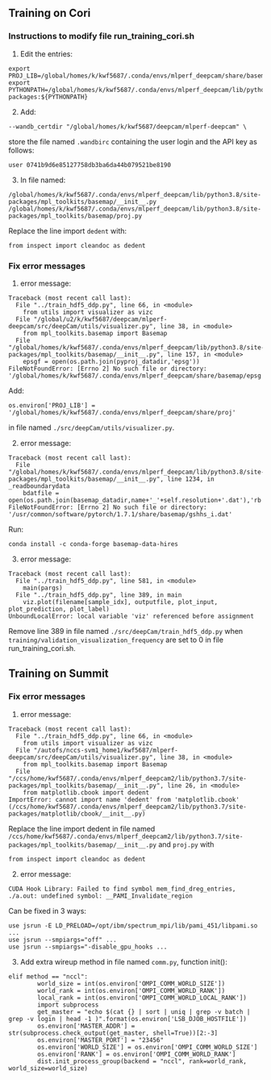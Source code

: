 ## Training on Cori
### Instructions to modify file run_training_cori.sh
1. Edit the entries:
```
export PROJ_LIB=/global/homes/k/kwf5687/.conda/envs/mlperf_deepcam/share/basemap
export PYTHONPATH=/global/homes/k/kwf5687/.conda/envs/mlperf_deepcam/lib/python3.8/site-packages:${PYTHONPATH}
```
2. Add:
```
--wandb_certdir "/global/homes/k/kwf5687/deepcam/mlperf-deepcam" \
```
store the file named `.wandbirc` containing the user login and the API key as follows:

```
user 0741b9d6e85127758db3ba6da44b079521be8190
```
3. In file named:
```
/global/homes/k/kwf5687/.conda/envs/mlperf_deepcam/lib/python3.8/site-packages/mpl_toolkits/basemap/__init__.py
/global/homes/k/kwf5687/.conda/envs/mlperf_deepcam/lib/python3.8/site-packages/mpl_toolkits/basemap/proj.py
```
Replace the line import `dedent` with:
```
from inspect import cleandoc as dedent
```

### Fix error messages
1. error message:
```
Traceback (most recent call last):
  File "../train_hdf5_ddp.py", line 66, in <module>
    from utils import visualizer as vizc
  File "/global/u2/k/kwf5687/deepcam/mlperf-deepcam/src/deepCam/utils/visualizer.py", line 38, in <module>
    from mpl_toolkits.basemap import Basemap
  File "/global/homes/k/kwf5687/.conda/envs/mlperf_deepcam/lib/python3.8/site-packages/mpl_toolkits/basemap/__init__.py", line 157, in <module>
    epsgf = open(os.path.join(pyproj_datadir,'epsg'))
FileNotFoundError: [Errno 2] No such file or directory: '/global/homes/k/kwf5687/.conda/envs/mlperf_deepcam/share/basemap/epsg'
```
Add:
```
os.environ['PROJ_LIB'] = '/global/homes/k/kwf5687/.conda/envs/mlperf_deepcam/share/proj'
```
in file named `./src/deepCam/utils/visualizer.py`.

2. error message:
```
Traceback (most recent call last):
  File "/global/homes/k/kwf5687/.conda/envs/mlperf_deepcam/lib/python3.8/site-packages/mpl_toolkits/basemap/__init__.py", line 1234, in _readboundarydata
    bdatfile = open(os.path.join(basemap_datadir,name+'_'+self.resolution+'.dat'),'rb')
FileNotFoundError: [Errno 2] No such file or directory: '/usr/common/software/pytorch/1.7.1/share/basemap/gshhs_i.dat'
```
Run:
```
conda install -c conda-forge basemap-data-hires 
```

3. error message:
```
Traceback (most recent call last):
  File "../train_hdf5_ddp.py", line 581, in <module>
    main(pargs)
  File "../train_hdf5_ddp.py", line 389, in main
    viz.plot(filename[sample_idx], outputfile, plot_input, plot_prediction, plot_label)
UnboundLocalError: local variable 'viz' referenced before assignment
```
Remove line 389 in file named `./src/deepCam/train_hdf5_ddp.py` when `training/validation_visualization_frequency` are set to 0 in file run_training_cori.sh.

## Training on Summit
### Fix error messages
1. error message:
```
Traceback (most recent call last):
  File "../train_hdf5_ddp.py", line 66, in <module>
    from utils import visualizer as vizc
  File "/autofs/nccs-svm1_home1/kwf5687/mlperf-deepcam/src/deepCam/utils/visualizer.py", line 38, in <module>
    from mpl_toolkits.basemap import Basemap
  File "/ccs/home/kwf5687/.conda/envs/mlperf_deepcam2/lib/python3.7/site-packages/mpl_toolkits/basemap/__init__.py", line 26, in <module>
    from matplotlib.cbook import dedent
ImportError: cannot import name 'dedent' from 'matplotlib.cbook' (/ccs/home/kwf5687/.conda/envs/mlperf_deepcam2/lib/python3.7/site-packages/matplotlib/cbook/__init__.py)
```
Replace the line import dedent in file named `/ccs/home/kwf5687/.conda/envs/mlperf_deepcam2/lib/python3.7/site-packages/mpl_toolkits/basemap/__init__.py` and `proj.py` with 
```
from inspect import cleandoc as dedent
```

2. error message:
```
CUDA Hook Library: Failed to find symbol mem_find_dreg_entries, ./a.out: undefined symbol: __PAMI_Invalidate_region
```
Can be fixed in 3 ways:
```
use jsrun -E LD_PRELOAD=/opt/ibm/spectrum_mpi/lib/pami_451/libpami.so ...
use jsrun --smpiargs="off" ...
use jsrun --smpiargs="-disable_gpu_hooks ...
```

3. Add extra wireup method in file named `comm.py`, function init():
```
elif method == "nccl":
        world_size = int(os.environ['OMPI_COMM_WORLD_SIZE'])
        world_rank = int(os.environ['OMPI_COMM_WORLD_RANK'])
        local_rank = int(os.environ['OMPI_COMM_WORLD_LOCAL_RANK'])
        import subprocess
        get_master = "echo $(cat {} | sort | uniq | grep -v batch | grep -v login | head -1 )".format(os.environ['LSB_DJOB_HOSTFILE'])
        os.environ['MASTER_ADDR'] = str(subprocess.check_output(get_master, shell=True))[2:-3]
        os.environ['MASTER_PORT'] = "23456"
        os.environ['WORLD_SIZE'] = os.environ['OMPI_COMM_WORLD_SIZE']
        os.environ['RANK'] = os.environ['OMPI_COMM_WORLD_RANK']
        dist.init_process_group(backend = "nccl", rank=world_rank, world_size=world_size)
```

